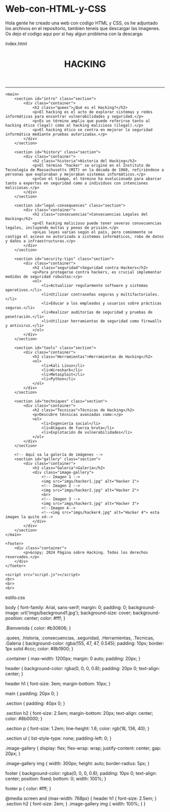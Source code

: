 # Web-con-HTML-y-CSS

Hola gente he creado una web con codigo HTML y CSS, os he adjuntado los archivos en el repositorio, tambien teneis que descargar las imagenes. Os dejo el codigo aqui por si hay algun problema con la descarga:





index.html


<!DOCTYPE html>
<html lang="es">
<head>
    <meta charset="UTF-8">
    <meta name="viewport" content="width=device-width, initial-scale=1.0">
    <title>Página sobre Hacking</title>
    <link rel="stylesheet" href="estilo.css">
</head>
<body>
    <header>
        <div class="container">
            <h1 class="Bienvenida">HACKING</h1>
        </div>
    </header>
    <hr>

    <main>
        <section id="intro" class="section">
            <div class="container">
                <h2 class="quees">¿Qué es el Hacking?</h2>
                <p>El hacking es el acto de explorar sistemas y redes informáticas para encontrar vulnerabilidades y seguridad.</p>
                <p>Es un término amplio que puede referirse tanto al hacking ético (legal) como al hacking malicioso (ilegal).</p>
                <p>El hacking ético se centra en mejorar la seguridad informática mediante pruebas autorizadas.</p>
            </div>
        </section>

        <section id="history" class="section">
            <div class="container">
                <h2 class="historia">Historia del Hacking</h2>
                <p>El término "hacker" se originó en el Instituto de Tecnología de Massachusetts (MIT) en la década de 1960, refiriéndose a personas que exploraban y mejoraban sistemas informáticos.</p>
                <p>Con el tiempo, el término ha evolucionado para abarcar tanto a expertos en seguridad como a individuos con intenciones maliciosas.</p>
            </div>
        </section>

        <section id="legal-consequences" class="section">
            <div class="container">
                <h2 class="consecuencias">Consecuencias Legales del Hacking</h2>
                <p>El hacking malicioso puede tener severas consecuencias legales, incluyendo multas y penas de prisión.</p>
                <p>Las leyes varían según el país, pero comúnmente se castiga el acceso no autorizado a sistemas informáticos, robo de datos y daños a infraestructuras.</p>
            </div>
        </section>

        <section id="security-tips" class="section">
            <div class="container">
                <h2 class="seguridad">Seguridad contra Hackers</h2>
                <p>Para protegerse contra hackers, es crucial implementar medidas de seguridad robustas:</p>
                <ol>
                    <li>Actualizar regularmente software y sistemas operativos.</li>
                    <li>Utilizar contraseñas seguras y multifactoriales.</li>
                    <li>Educar a los empleados y usuarios sobre prácticas seguras.</li>
                    <li>Realizar auditorías de seguridad y pruebas de penetración.</li>
                    <li>Utilizar herramientas de seguridad como firewalls y antivirus.</li>
                </ol>
            </div>
        </section>

        <section id="tools" class="section">
            <div class="container">
                <h2 class="Herramientas">Herramientas de Hacking</h2>
                <ol>
                    <li>Kali Linux</li>
                    <li>Wireshark</li>
                    <li>Metasploit</li>
                    <li>Python</li>
                </ol>
            </div>
        </section>

        <section id="techniques" class="section">
            <div class="container">
                <h2 class="Tecnicas">Técnicas de Hacking</h2>
                <p>Descubre técnicas avanzadas como:</p>
                <ol>
                    <li>Ingeniería social</li>
                    <li>Ataques de fuerza bruta</li>
                    <li>Explotación de vulnerabilidades</li>
                </ol>
            </div>
        </section>

        <!-- Aquí va la galería de imágenes -->
        <section id="gallery" class="section">
            <div class="container">
                <h2 class="Galeria">Galería</h2>
                <div class="image-gallery">
                    <!-- Imagen 1 -->
                    <img src="imgs/hacker1.jpg" alt="Hacker 1">
                    <!-- Imagen 2 -->
                    <img src="imgs/hacker2.jpg" alt="Hacker 2">
                    <br>
                    <!-- Imagen 3 -->
                    <img src="imgs/hacker3.jpg" alt="Hacker 3">
                    <!--Imagen 4-->
                    <!--<img src="imgs/hacker4.jpg" alt="Hacker 4"> esta imagen la quite xd-->
                </div>
            </div>
        </section>
    </main>

    <footer>
        <div class="container">
            <p>&copy; 2024 Página sobre Hacking. Todos los derechos reservados.</p>
        </div>
    </footer>

    <script src="script.js"></script>
    <br>
    <br>
    <br>
</body>
</html>

<!--Espero que os haya servido este codigo de algo githubers-->
<!--Autor del script: Alejandro Doral-->










estilo.css

body {
    font-family: Arial, sans-serif;
    margin: 0;
    padding: 0;
    background-image: url('imgs/background1.jpg');
    background-size: cover;
    background-position: center;
    color: #fff;
}

.Bienvenida {
    color: #b30606;
}

.quees, .historia, .consecuencias, .seguridad, .Herramientas, .Tecnicas, .Galeria {
    background-color: rgba(155, 47, 47, 0.545);
    padding: 10px;
    border: 1px solid #ccc;
    color: #8b1900;
}

.container {
    max-width: 1200px;
    margin: 0 auto;
    padding: 20px;
}

header {
    background-color: rgba(0, 0, 0, 0.8);
    padding: 20px 0;
    text-align: center;
}

header h1 {
    font-size: 3em;
    margin-bottom: 10px;
}

main {
    padding: 20px 0;
}

.section {
    padding: 40px 0;
}

.section h2 {
    font-size: 2.5em;
    margin-bottom: 20px;
    text-align: center;
    color: #8b0000;
}

.section p {
    font-size: 1.2em;
    line-height: 1.6;
    color: rgb(18, 136, 40);
}

.section ul {
    list-style-type: none;
    padding-left: 0;
}

.image-gallery {
    display: flex;
    flex-wrap: wrap;
    justify-content: center;
    gap: 20px;
}

.image-gallery img {
    width: 300px;
    height: auto;
    border-radius: 5px;
}

footer {
    background-color: rgba(0, 0, 0, 0.8);
    padding: 10px 0;
    text-align: center;
    position: fixed;
    bottom: 0;
    width: 100%;
}

footer p {
    color: #fff;
}

@media screen and (max-width: 768px) {
    header h1 {
        font-size: 2.5em;
    }
    .section h2 {
        font-size: 2em;
    }
    .image-gallery img {
        width: 100%;
    }
}
